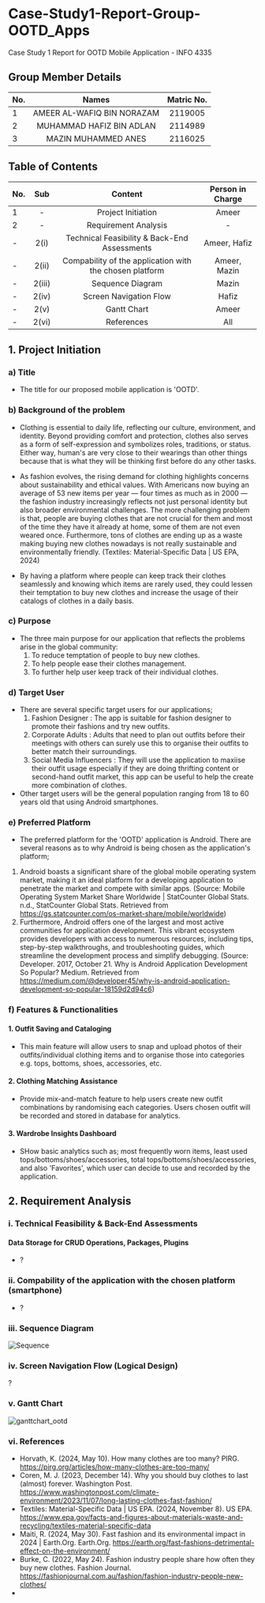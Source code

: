 # Case-Study1-Report-Group-OOTD_Apps
Case Study 1 Report for OOTD Mobile Application - INFO 4335
## Group Member Details 
| No.| Names                     | Matric No. |
|----|:-------------:            | :---------------:|
| 1 | AMEER AL-WAFIQ BIN NORAZAM | 2119005 |
| 2 | MUHAMMAD HAFIZ BIN ADLAN   | 2114989 |
| 3 | MAZIN MUHAMMED ANES        | 2116025 |

## Table of Contents
| No. | Sub| Content       | Person in Charge |
|-----|:--:|:-------------:|:----------:|
| 1 | - | Project Initiation  | Ameer | 
| 2 | - | Requirement Analysis| - |
| - | 2(i) | Technical Feasibility & Back-End Assessments | Ameer, Hafiz |
| - | 2(ii) | Compability of the application with the chosen platform | Ameer, Mazin |
| - | 2(iii) | Sequence Diagram | Mazin |
| - | 2(iv) | Screen Navigation Flow | Hafiz |
| - | 2(v) | Gantt Chart | Ameer |
| - | 2(vi) | References | All |


## 1. Project Initiation
### a) Title 
- The title for our proposed mobile application is 'OOTD'.

### b) Background of the problem
- Clothing is essential to daily life, reflecting our culture, environment, and identity. Beyond providing comfort and protection, clothes also serves as a form of self-expression and symbolizes roles, traditions, or status. Either way, human's are very close to their wearings than other things because that is what they will be thinking first before do any other tasks.

- As fashion evolves, the rising demand for clothing highlights concerns about sustainability and ethical values. With Americans now buying an average of 53 new items per year — four times as much as in 2000 — the fashion industry increasingly reflects not just personal identity but also broader environmental challenges. The more challenging problem is that, people are buying clothes that are not crucial for them and most of the time they have it already at home, some of them are not even weared once. Furthermore, tons of clothes are ending up as a waste making buying new clothes nowadays is not really sustainable and environmentally friendly. (Textiles: Material-Specific Data | US EPA, 2024)

- By having a platform where people can keep track their clothes seamlessly and knowing which items are rarely used, they could lessen their temptation to buy new clothes and increase the usage of their catalogs of clothes in a daily basis.

### c) Purpose
- The three main purpose for our application that reflects the problems arise in the global community:
  1. To reduce temptation of people to buy new clothes.
  2. To help people ease their clothes management.
  3. To further help user keep track of their individual clothes.

### d) Target User
- There are several specific target users for our applications;
  1. Fashion Designer : The app is suitable for fashion designer to promote their fashions and try new outfits.
  2. Corporate Adults : Adults that need to plan out outfits before their meetings with others can surely use this to organise their outfits to better match their surroundings.
  3. Social Media Influencers : They will use the application to maxiise their outfit usage especially if they are doing thrifting content or second-hand outfit market, this app can be useful to help the create more combination of clothes.
- Other target users will be the general population ranging from 18 to 60 years old that using Android smartphones.

### e) Preferred Platform
- The preferred platform for the 'OOTD' application is Android. There are several reasons as to why Android is being chosen as the application's platform;
1. Android boasts a significant share of the global mobile operating system market, making it an ideal platform for a developing application to penetrate the market and compete with similar apps. (Source: Mobile Operating System Market Share Worldwide | StatCounter Global Stats. n.d., StatCounter Global Stats. Retrieved from https://gs.statcounter.com/os-market-share/mobile/worldwide)
2. Furthermore, Android offers one of the largest and most active communities for application development. This vibrant ecosystem provides developers with access to numerous resources, including tips, step-by-step walkthroughs, and troubleshooting guides, which streamline the development process and simplify debugging. (Source: Developer. 2017, October 21. Why is Android Application Development So Popular? Medium. Retrieved from https://medium.com/@developer45/why-is-android-application-development-so-popular-18159d2d94c6)

### f) Features & Functionalities
#### 1. Outfit Saving and Cataloging
- This main feature will allow users to snap and upload photos of their outfits/individual clothing items and to organise those into categories e.g. tops, bottoms, shoes, accessories, etc.
#### 2. Clothing Matching Assistance
- Provide mix-and-match feature to help users create new outfit combinations by randomising each categories. Users chosen outfit will be recorded and stored in database for analytics.
#### 3. Wardrobe Insights Dashboard
- SHow basic analytics such as; most frequently worn items, least used tops/bottoms/shoes/accessories, total tops/bottoms/shoes/accessories, and also 'Favorites', which user can decide to use and recorded by the application. 

## 2. Requirement Analysis
### i. Technical Feasibility & Back-End Assessments
#### Data Storage for CRUD Operations, Packages, Plugins
- ?

### ii. Compability of the application with the chosen platform (smartphone)
- ?

### iii. Sequence Diagram
![Sequence](https://github.com/user-attachments/assets/8b3364cd-94f6-4925-a853-970da5cb36c5)

### iv. Screen Navigation Flow (Logical Design)
?

### v. Gantt Chart
![ganttchart_ootd](https://github.com/user-attachments/assets/e7247e38-e944-4c62-9c99-fc069a58d27a)

### vi. References 
- Horvath, K. (2024, May 10). How many clothes are too many? PIRG. https://pirg.org/articles/how-many-clothes-are-too-many/
- Coren, M. J. (2023, December 14). Why you should buy clothes to last (almost) forever. Washington Post. https://www.washingtonpost.com/climate-environment/2023/11/07/long-lasting-clothes-fast-fashion/
- Textiles: Material-Specific Data | US EPA. (2024, November 8). US EPA. https://www.epa.gov/facts-and-figures-about-materials-waste-and-recycling/textiles-material-specific-data
- Maiti, R. (2024, May 30). Fast fashion and its environmental impact in 2024 | Earth.Org. Earth.Org. https://earth.org/fast-fashions-detrimental-effect-on-the-environment/
- Burke, C. (2022, May 24). Fashion industry people share how often they buy new clothes. Fashion Journal. https://fashionjournal.com.au/fashion/fashion-industry-people-new-clothes/
- 
